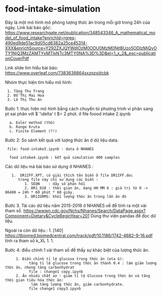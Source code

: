# food-intake-simulation
Đây là một mô hình mô phỏng lượng thức ăn trong mỗi giờ trong 24h của ngày.
Link bài báo gốc: https://www.researchgate.net/publication/348543346_A_mathematical_model_of_food_intake?enrichId=rgreq-490ed9de51ac9d05cd6382a25ce45314-XXX&enrichSource=Y292ZXJQYWdlOzM0ODU0MzM0NjtBUzo5ODIzMjQyOTY1NjQ3MzZAMTYxMTIxNTc3MTY0NA%3D%3D&el=1_x_2&_esc=publicationCoverPdf

Link slide tìm hiểu bài báo:
https://www.overleaf.com/7383636864sxzqzsjjtcbk

Nhóm thực hiện tìm hiểu mô hình: 

     1. Tăng Thu Trang
     2. Đỗ Thị Mai Hoa
     3. Lê Thị Thu An
     
Bước 1: thực hiện mô hình bằng cách chuyển từ phương trình vì phân
      sang pt sai phân với $ '\delta' t $= 2 phút.
      ở file foood intake 2.ipynb
      
      a. Euler method (thô)
      b. Runge Kruta
      c. Finite Element (?!)

Bước 2: So sánh kết quả với lượng thức ăn ở dữ liệu data.

     file: food-intake3.ipynb : data ở NHANES

      food intake4.ipynb : kết quả simulation 400 samples

Các dữ liệu mà bài báo sử dụng ở NHANES :

       1.  DR1IFF.XPT, có giải thích tên biến ở file DR1IFF.doc
          trong file này chỉ sử dụng các biến :
             1. SEQN    : dãy số phản hồi
             2. DR1_020 : thời gian ăn, dạng HH MM 6 : giá trị từ 0 -> 86400 = 24h * 60 phút * 60 giây.
             3. DR1IGRMS: khối lượng thức ăn trong lần ăn đó
             

Bước 3. Tải các dữ liệu năm 2015-2016 ở NHANES về để tính ra một vài tham số.
https://wwwn.cdc.gov/Nchs/Nhanes/Search/DataPage.aspx?Component=Dietary&CycleBeginYear=201
Dùng thư viện pandas để đọc dữ liệu.

   Ngoài ra còn dữ liệu :
       1. [140] https://tbiomed.biomedcentral.com/track/pdf/10.1186/1742-4682-9-16.pdf
        tính ra tham số k_XL
       1. 
       1. 
      
Bước 4: điều chỉnh 1 vài tham số để thấy sự khác biệt của lượng thức ăn.
     
         1. Điều chỉnh tỉ lệ glucose trong thức ăn (eta G): 
               tăng tỉ lệ glucose trong thức ăn thành 0.4 : làm giảm lượng thức ăn, nhưng tăng carbonhydrat
               file : change1 copy.ipynb
         2. Ăn nhiều chất xơ : giảm tỉ lệ Glucose trong thức ăn và tăng thời gian tiêu hóa thức ăn:
                làm tăng lượng thức ăn, giảm carbonhydrate.
               file change1 copy3.ipynb 
               
               
               
